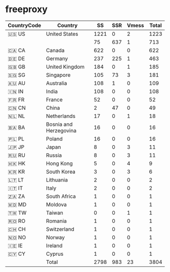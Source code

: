 # freeproxy

|CountryCode|Country|SS|SSR|Vmess|Total|
|  ----  | ----  |  ----  | ----  |  ----  | ----  |
|🇺🇸 US|United States|1221|0|2|1223|
| ||75|637|1|713|
|🇨🇦 CA|Canada|622|0|0|622|
|🇩🇪 DE|Germany|237|225|1|463|
|🇬🇧 GB|United Kingdom|184|0|1|185|
|🇸🇬 SG|Singapore|105|73|3|181|
|🇦🇺 AU|Australia|108|1|0|109|
|🇮🇳 IN|India|108|0|0|108|
|🇫🇷 FR|France|52|0|0|52|
|🇨🇳 CN|China|2|47|0|49|
|🇳🇱 NL|Netherlands|17|0|1|18|
|🇧🇦 BA|Bosnia and Herzegovina|16|0|0|16|
|🇵🇱 PL|Poland|16|0|0|16|
|🇯🇵 JP|Japan|8|0|3|11|
|🇷🇺 RU|Russia|8|0|3|11|
|🇭🇰 HK|Hong Kong|5|0|4|9|
|🇰🇷 KR|South Korea|3|0|3|6|
|🇱🇹 LT|Lithuania|2|0|0|2|
|🇮🇹 IT|Italy|2|0|0|2|
|🇿🇦 ZA|South Africa|1|0|0|1|
|🇲🇩 MD|Moldova|1|0|0|1|
|🇹🇼 TW|Taiwan|0|0|1|1|
|🇷🇴 RO|Romania|1|0|0|1|
|🇨🇭 CH|Switzerland|1|0|0|1|
|🇳🇴 NO|Norway|1|0|0|1|
|🇮🇪 IE|Ireland|1|0|0|1|
|🇨🇾 CY|Cyprus|1|0|0|1|
||Total|2798|983|23|3804|
